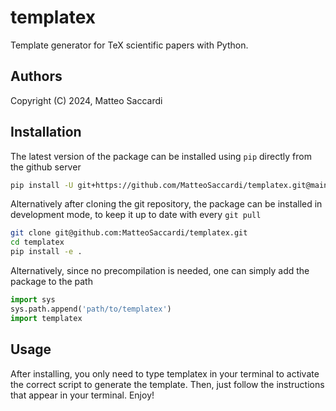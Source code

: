# templatex
Template generator for TeX scientific papers with Python.

## Authors

Copyright (C) 2024, Matteo Saccardi

## Installation

The latest version of the package can be installed using `pip` directly from the github server

```bash
pip install -U git+https://github.com/MatteoSaccardi/templatex.git@main
```

Alternatively after cloning the git repository, the package
can be installed in development mode, to keep it up to date
with every `git pull`

```bash
git clone git@github.com:MatteoSaccardi/templatex.git
cd templatex
pip install -e .
```

Alternatively, since no precompilation is needed, one can simply add the package to the path

```python
import sys
sys.path.append('path/to/templatex')
import templatex
```

## Usage
After installing, you only need to type templatex in your terminal to activate the correct script
to generate the template. Then, just follow the instructions that appear in your terminal.
Enjoy!
